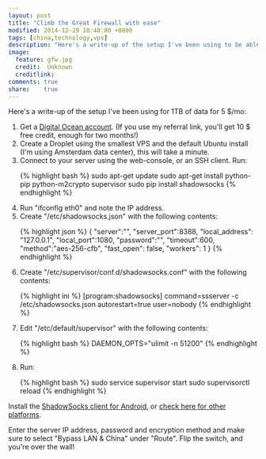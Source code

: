 ```yaml
---
layout: post
title: "Climb the Great Firewall with ease"
modified: 2014-12-29 10:48:00 +0800
tags: [china,technology,vps]
description: "Here's a write-up of the setup I've been using to be able to access the full internet from within China."
image:
  feature: gfw.jpg
  credit:  Unknown
  creditlink: 
comments: true
share:    true
---
```

Here's a write-up of the setup I've been using for 1TB of data for 5 $/mo:

<ol>
<li>Get a <a href="http://www.digitalocean.com/?refcode=dcdcc49d2169" target="_BLANK">Digital Ocean account</a>. (If you use my referral link, you'll get 10 $ free credit, enough for two months!)</li>
<li>Create a Droplet using the smallest VPS and the default Ubuntu install (I'm using Amsterdam data center), this will take a minute.</li>
<li>Connect to your server using the web-console, or an SSH client. Run:

  {% highlight bash %}
    sudo apt-get update
    sudo apt-get install python-pip python-m2crypto supervisor
    sudo pip install shadowsocks
  {% endhighlight %}

</li>
<li>Run "ifconfig eth0" and note the IP address.</li>
<li>Create "/etc/shadowsocks.json" with the following contents:

  {% highlight json %}
  {
    "server":"<YOUR IP ADDRESS>",
    "server_port":8388,
    "local_address": "127.0.0.1",
    "local_port":1080,
    "password":"<YOUR-PASSWORD>",
    "timeout":600,
    "method":"aes-256-cfb",
    "fast_open": false,
    "workers": 1
  }
  {% endhighlight %}

</li>
<li>Create "/etc/supervisor/conf.d/shadowsocks.conf" with the following contents:

  {% highlight ini %}
    [program:shadowsocks] 
    command=ssserver -c /etc/shadowsocks.json
    autorestart=true
    user=nobody
  {% endhighlight %}

</li>
<li>Edit "/etc/default/supervisor" with the following contents:

  {% highlight bash %}
    DAEMON_OPTS="ulimit -n 51200"
  {% endhighlight %}

</li>
<li>Run:

  {% highlight bash %}
    sudo service supervisor start
    sudo supervisorctl reload
  {% endhighlight %}

</li>
</ol>

Install the <a href="https://play.google.com/store/apps/details?id=com.github.shadowsocks" target="_BLANK">ShadowSocks client for Android</a>,
or <a href="http://shadowsocks.org/en/download/clients.html" target="_BLANK">check here for other platforms</a>.

Enter the server IP address, password and encryption method and make sure to select "Bypass LAN & China" under "Route". Flip the switch, and you're over the wall!